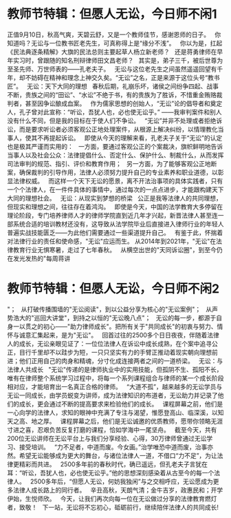 # 教师节特辑：但愿人无讼，今日师不闲1


正值9月10日，秋高气爽，天碧云舒，又是一个教师佳节，感谢恩师的日子。
 
你知道吗？无讼与一位教书匠老先生，可真称得上是“缘分不浅”。
 
你以为是，扛起《民法典逐条精解》大旗的民法总则主要起草人杨立新老师？
 
还是蒋勇律师在早年实习时，曾跟随的知名刑辩律师田文昌老师？
 
其实是，弟子三千，被后世尊为至圣先师、万世师表的——孔老夫子。
 
无讼与这位老先生之间虽然遥遥回望有千年，却不妨碍在精神和理念上神交久矣。“无讼”之名，正是来源于这位头号“教书匠”。
 
无讼：天下大同的理想
 
春秋后期，礼崩乐坏，诸侯之间纷争四起、战事不断，贵族之间的“田讼”、“水讼”不绝于书，有的贵族为了胜诉，不惜重金贿赂裁判者，甚至因争讼酿成血案。
 
作为儒家思想的创始人，“无讼”论的倡导者和奠定人，孔子曾对此宣称：“听讼，吾犹人也，必也使无讼乎。”
——我审判案件和别人没有什么不同，但是我的目标在于使人们不争讼。
 
“无讼”并非不处理或者拒绝诉讼，而是要求听讼者必须客观公正地处理案件，从根源上解决纠纷，以情理教化当事人，使其不再提起诉讼。
 
即使从今天的理解来看，孔老夫子关于“无讼”的认定也是极其严谨而实用的：
 
一方面，要通过客观公正的个案裁决，旗帜鲜明地告诉当事人以及社会公众：法律提倡什么、否定什么、保护什么、制裁什么，从而发挥司法审判的规范、指引、评价和教育作用；
 
另一方面，为了能够客观公正地断案，确保裁判的引导作用，法律人必须努力提升自己的专业素养和职业道德，以彰显法律权威。
 
而这样一个天下无讼的愿景，离不开法治事项的具体实践者，只有一个个法律人，在一件件具体的事情中，通过每次的一点点进步，才能跟构建天下大同的理想社会。
 
无讼：从现实到梦想的桥梁
 
公正是我等法律人的共同理想，但现实和理想之间，往往存在着鸿沟。
 
即使是今天，中国的法学教育大多停留在理论阶段，专门培养律师人才的律师学院直到近几年才兴起，新晋法律人甚至连一部系统合适的培训教材还没有，这导致从法学院毕业后直接进入律师行业的年轻人普遍实战技能匮乏——为此他们需要通过一些渠道提升自己。
 
有鉴于此，怀揣着对法律行业的责任和使命感，"无讼"应运而生。
从2014年到2021年，"无讼"在法律教育行业无惧寒暑，走过了七年春秋。
 
从横空出世的"天同诉讼圈"，到至今仍在发光发热的"每周蒋讲

# 教师节特辑：但愿人无讼，今日师不闲2

"；
 
从打破传播围墙的"无讼阅读"，到以公益分享为核心的"无讼案例"；
 
从声势浩大的"巡回大讲堂"，到持之以恒的"无讼晚八点"；
 
无讼的每一步，都源于自身一以贯之的初心——"助力律师成长"。把所有关于"共同成长"的初衷与努力、情怀与诚意汇集起来，是为"无讼"。
 
回首过往的2500多个日日夜夜，伴随着法律人的成长，无讼亲眼见证了：一位位法律人在诉讼中成长成熟，在个案中追寻公正，目行千里却不以跬步为短，一只只坚实有力的手臂正推动着现实朝向理想前进；他们正用自己的肉身和精魂，分寸化成连接两者之间的一道桥梁。
 
无讼：与法律人共成长
 
"无讼"传递的是律师执业中的实用技能，但孤阴不生、孤阳不长，唯有在律师整个系统学习过程中，将每一个系列课程组合与律师的某一个成长阶段相对应，才能培育出一名真正合格的律师。
 
“大道不孤”，越来越多的无讼学员与无讼一同成长，由学员蜕变为讲师，成为法律知识的布道者，无讼助力并记录了他们的成长，更会通过不断的提高要求来检验他们的成长。
 
课程屏幕之前，他们是一心向学的法律人，求知的眼神中充满了专注与渴望，惟愿登高山、临深溪，以知天之高、地之厚。
 
课程屏幕之后，他们是无讼诚邀的优质教师，愿带你领略无涯寸进之喜，忍艰负苦反复打磨的课程，恰如学海中一尾坚舟。
 
截至今天，共有200位无讼讲师在无讼平台上与我们分享经验、心得，30万律师曾通过无讼学习、接受培训。
 
“力不足者，中道而废。今女画。”治学唯恐中道而废，治事亦然。希望无讼能够成为更大的舞台，与诸位法律人一道，不借口“力不足”，为让法律更精彩而共进。
 
2500多年前的春秋时代，确已遥远，但孔老夫子言犹在耳：“听讼，吾犹人也，必也使无讼乎。”他的思想深刻感染着从古至今的每一个法律人。
 
2500多年后，“但愿人无讼，何妨我独闲”与之交相呼应，无讼愿成为更多法律人成长路上的同行者。
 
辛丑高秋，天朗气清；金牛吉岁，政惠民和；开学伊始，生悦师欣。
 
今天，让我们再次向每一位在无讼做过分享的法律教育燃灯者，致敬！
 
下一站，无讼将不忘初心，砥砺前行，继续陪伴法律人的共同成长!
 


